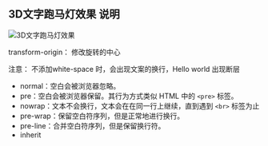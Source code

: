 ## 3D文字跑马灯效果 说明

![3D文字跑马灯效果](http://pela5ecqg.bkt.clouddn.com/WechatIMG21.png)

transform-origin： 修改旋转的中心

注意： 不添加white-space 时，会出现文案的换行，Hello world 出现断层
- normal：空白会被浏览器忽略。
- pre：空白会被浏览器保留。其行为方式类似 HTML 中的 `<pre>` 标签。
- nowrap：文本不会换行，文本会在在同一行上继续，直到遇到 `<br>` 标签为止
- pre-wrap：保留空白符序列，但是正常地进行换行。
- pre-line：合并空白符序列，但是保留换行符。
- inherit
